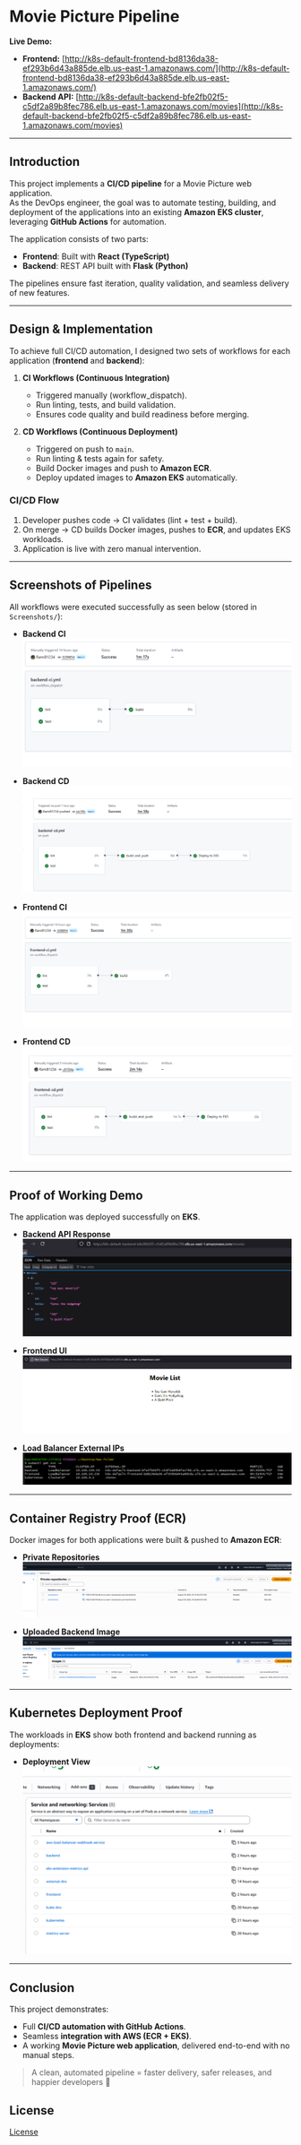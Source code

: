 # Movie Picture Pipeline

**Live Demo:**  
- **Frontend:** [http://k8s-default-frontend-bd8136da38-ef293b6d43a885de.elb.us-east-1.amazonaws.com/](http://k8s-default-frontend-bd8136da38-ef293b6d43a885de.elb.us-east-1.amazonaws.com/)  
- **Backend API:** [http://k8s-default-backend-bfe2fb02f5-c5df2a89b8fec786.elb.us-east-1.amazonaws.com/movies](http://k8s-default-backend-bfe2fb02f5-c5df2a89b8fec786.elb.us-east-1.amazonaws.com/movies)

---

## Introduction  

This project implements a **CI/CD pipeline** for a Movie Picture web application.  
As the DevOps engineer, the goal was to automate testing, building, and deployment of the applications into an existing **Amazon EKS cluster**, leveraging **GitHub Actions** for automation.

The application consists of two parts:  
- **Frontend**: Built with **React (TypeScript)**  
- **Backend**: REST API built with **Flask (Python)**  

The pipelines ensure fast iteration, quality validation, and seamless delivery of new features.

---

## Design & Implementation

To achieve full CI/CD automation, I designed two sets of workflows for each application (**frontend** and **backend**):

1. **CI Workflows (Continuous Integration)**  
   - Triggered manually (workflow_dispatch).  
   - Run linting, tests, and build validation.  
   - Ensures code quality and build readiness before merging.  

2. **CD Workflows (Continuous Deployment)**  
   - Triggered on push to `main`.  
   - Run linting & tests again for safety.  
   - Build Docker images and push to **Amazon ECR**.  
   - Deploy updated images to **Amazon EKS** automatically.  

### CI/CD Flow
1. Developer pushes code → CI validates (lint + test + build).  
2. On merge → CD builds Docker images, pushes to **ECR**, and updates EKS workloads.  
3. Application is live with zero manual intervention.  

---

## Screenshots of Pipelines

All workflows were executed successfully as seen below (stored in `Screenshots/`):  

- **Backend CI**  
  ![Backend CI](Screenshots/backednci.PNG)

- **Backend CD**  
  ![Backend CD](Screenshots/backendcd.PNG)

- **Frontend CI**  
  ![Frontend CI](Screenshots/frontendci.PNG)

- **Frontend CD**  
  ![Frontend CD](Screenshots/frontendcd.PNG)

---

## Proof of Working Demo

The application was deployed successfully on **EKS**.  

- **Backend API Response**  
  ![Backend API](Screenshots/backend.PNG)

- **Frontend UI**  
  ![Frontend UI](Screenshots/frontend.PNG)

- **Load Balancer External IPs**  
  ![External IPs](Screenshots/load_balancer_external_ip.PNG)

---

## Container Registry Proof (ECR)

Docker images for both applications were built & pushed to **Amazon ECR**:  

- **Private Repositories**  
  ![Private Repos](Screenshots/private_repos.PNG)

- **Uploaded Backend Image**  
  ![Uploaded Backend Image](Screenshots/uploaded_image.PNG)

---

## Kubernetes Deployment Proof

The workloads in **EKS** show both frontend and backend running as deployments:  

- **Deployment View**  
  ![Deployments](Screenshots/deployments.PNG)

---

## Conclusion

This project demonstrates:  
- Full **CI/CD automation with GitHub Actions**.  
- Seamless **integration with AWS (ECR + EKS)**.  
- A working **Movie Picture web application**, delivered end-to-end with no manual steps.  

> A clean, automated pipeline = faster delivery, safer releases, and happier developers 🎉  


## License

[License](LICENSE.md)
